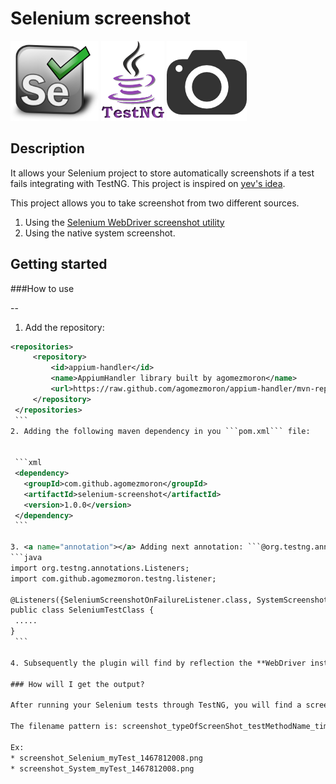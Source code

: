 # Selenium screenshot

<img src="/resources/images/selenium-logo.png" height="128" />
<img src="/resources/images/testng-logo.png" height="128" />
<img src="/resources/images/screenshot.png" height="128" />

Description
-----------

It allows your Selenium project to store automatically screenshots if a test fails integrating with TestNG. This project is inspired on [yev's idea](https://github.com/yev).

This project allows you to take screenshot from two different sources.

 1. Using the [Selenium WebDriver screenshot utility](https://seleniumhq.github.io/selenium/docs/api/java/org/openqa/selenium/TakesScreenshot.html)
 2. Using the native system screenshot.


Getting started
-----------

###How to use

--
 1. Add the repository:

   ```xml
  <repositories>
		<repository>
			<id>appium-handler</id>
			<name>AppiumHandler library built by agomezmoron</name>
			<url>https://raw.github.com/agomezmoron/appium-handler/mvn-repo</url>
		</repository>
	</repositories>
    ```
 2. Adding the following maven dependency in you ```pom.xml``` file:


    ```xml 
    <dependency>
      <groupId>com.github.agomezmoron</groupId>
      <artifactId>selenium-screenshot</artifactId>
      <version>1.0.0</version>
    </dependency>
    ```
    
 3. <a name="annotation"></a> Adding next annotation: ```@org.testng.annotations.Listeners({com.github.agomezmoron.testng.listener.SeleniumScreenshotOnFailureListener.class, com.github.agomezmoron.testng.listener.SystemScreenshotOnFailureListener.class})``` to your TestNG Selenium class:
   ```java
   import org.testng.annotations.Listeners;
   import com.github.agomezmoron.testng.listener;
   
   @Listeners({SeleniumScreenshotOnFailureListener.class, SystemScreenshotOnFailureListener.class})
   public class SeleniumTestClass {
    .....
   }
    ```
 
 4. Subsequently the plugin will find by reflection the **WebDriver instance** you are using and will do the rest for you.
  
### How will I get the output?

After running your Selenium tests through TestNG, you will find a screenshot in the target folder for each failed test.

The filename pattern is: screenshot_typeOfScreenShot_testMethodName_timestamp.png

Ex: 
 * screenshot_Selenium_myTest_1467812008.png
 * screenshot_System_myTest_1467812008.png
